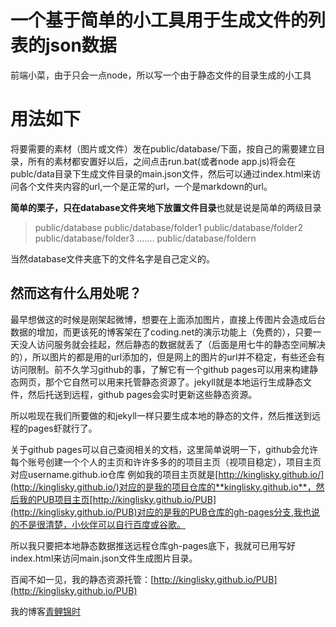 # 一个基于简单的小工具用于生成文件的列表的json数据

前端小菜，由于只会一点node，所以写一个由于静态文件的目录生成的小工具


# 用法如下

将要需要的素材（图片或文件）发在public/database/下面，按自己的需要建立目录，所有的素材都安置好以后，之间点击run.bat(或者node app.js)将会在publc/data目录下生成文件目录的main.json文件，然后可以通过index.html来访问各个文件夹内容的url,一个是正常的url，一个是markdown的url。

**简单的栗子，只在database文件夹地下放置文件目录**也就是说是简单的两级目录


>public/database
>public/database/folder1
>public/database/folder2
>public/database/folder3
>.......
>public/database/foldern




当然database文件夹底下的文件名字是自己定义的。


## 然而这有什么用处呢？

最早想做这的时候是刚架起微博，想要在上面添加图片，直接上传图片会造成后台数据的增加，而更该死的博客架在了coding.net的演示功能上（免费的），只要一天没人访问服务就会挂起，然后静态的数据就丢了（后面是用七牛的静态空间解决的），所以图片的都是用的url添加的，但是网上的图片的url并不稳定，有些还会有访问限制。前不久学习github的事，了解它有一个github pages可以用来构建静态网页，那个它自然可以用来托管静态资源了。jekyll就是本地运行生成静态文件，然后托送到远程，github pages会实时更新这些静态资源。


所以啦现在我们所要做的和jekyll一样只要生成本地的静态的文件，然后推送到远程的pages虾就行了。

关于github pages可以自己查阅相关的文档，这里简单说明一下，github会允许每个账号创建一个个人的主页和许许多多的的项目主页（视项目稳定），项目主页对应username.github.io仓库 例如我的项目主页就是[http://kinglisky.github.io/](http://kinglisky.github.io/)对应的是我的项目仓库的**kinglisky.github.io**，然后我的PUB项目主页[http://kinglisky.github.io/PUB](http://kinglisky.github.io/PUB)对应的是我的PUB仓库的gh-pages分支,我也说的不是很清楚，小伙伴可以自行百度或谷歌。

所以我只要把本地静态数据推送远程仓库gh-pages底下，我就可已用写好index.html来访问main.json文件生成图片目录。

百闻不如一见，我的静态资源托管：[http://kinglisky.github.io/PUB](http://kinglisky.github.io/PUB)


我的博客[青鲤锦时](http://kingli.coding.io)


